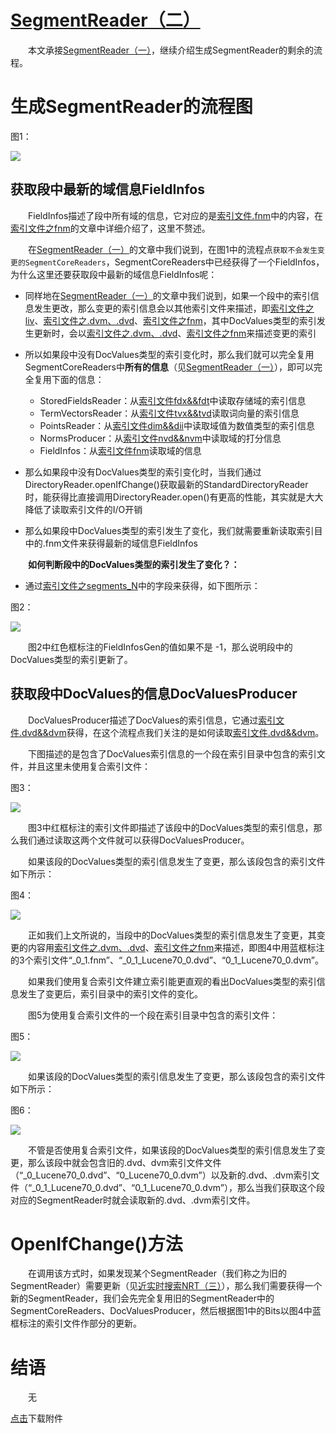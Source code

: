 # [SegmentReader（二）](https://www.amazingkoala.com.cn/Lucene/Index/)

&emsp;&emsp;本文承接[SegmentReader（一）](https://www.amazingkoala.com.cn/Lucene/Index/2019/1014/99.html)，继续介绍生成SegmentReader的剩余的流程。

# 生成SegmentReader的流程图

图1：

<img src="http://www.amazingkoala.com.cn/uploads/lucene/index/SegmentReader/SegmentReader（二）/1.png">

## 获取段中最新的域信息FieldInfos

&emsp;&emsp;FieldInfos描述了段中所有域的信息，它对应的是[索引文件.fnm](https://www.amazingkoala.com.cn/Lucene/suoyinwenjian/2019/0606/64.html)中的内容，在[索引文件之fnm](https://www.amazingkoala.com.cn/Lucene/suoyinwenjian/2019/0606/64.html)的文章中详细介绍了，这里不赘述。

&emsp;&emsp;在[SegmentReader（一）](https://www.amazingkoala.com.cn/Lucene/Index/2019/1014/99.html)的文章中我们说到，在图1中的流程点`获取不会发生变更的SegmentCoreReaders`，SegmentCoreReaders中已经获得了一个FieldInfos，为什么这里还要获取段中最新的域信息FieldInfos呢：

- 同样地在[SegmentReader（一）](https://www.amazingkoala.com.cn/Lucene/Index/2019/1014/99.html)的文章中我们说到，如果一个段中的索引信息发生更改，那么变更的索引信息会以其他索引文件来描述，即[索引文件之liv](https://www.amazingkoala.com.cn/Lucene/suoyinwenjian/2019/0425/54.html)、[索引文件之.dvm、.dvd](https://www.amazingkoala.com.cn/Lucene/DocValues/)、[索引文件之fnm](https://www.amazingkoala.com.cn/Lucene/suoyinwenjian/2019/0606/64.html)，其中DocValues类型的索引发生更新时，会以[索引文件之.dvm、.dvd](https://www.amazingkoala.com.cn/Lucene/DocValues/)、[索引文件之fnm](https://www.amazingkoala.com.cn/Lucene/suoyinwenjian/2019/0606/64.html)来描述变更的索引
- 所以如果段中没有DocValues类型的索引变化时，那么我们就可以完全复用SegmentCoreReaders中**所有的信息**（见[SegmentReader（一）](https://www.amazingkoala.com.cn/Lucene/Index/2019/1014/99.html)），即可以完全复用下面的信息：

  - StoredFieldsReader：从[索引文件fdx&&fdt](https://www.amazingkoala.com.cn/Lucene/suoyinwenjian/2019/0301/38.html)中读取存储域的索引信息
  - TermVectorsReader：从[索引文件tvx&&tvd](https://www.amazingkoala.com.cn/Lucene/suoyinwenjian/2019/0429/56.html)读取词向量的索引信息
  - PointsReader：从[索引文件dim&&dii](https://www.amazingkoala.com.cn/Lucene/suoyinwenjian/2019/0424/53.html)中读取域值为数值类型的索引信息
  - NormsProducer：从[索引文件nvd&&nvm](https://www.amazingkoala.com.cn/Lucene/suoyinwenjian/2019/0305/39.html)中读取域的打分信息
  - FieldInfos：从[索引文件fnm](https://www.amazingkoala.com.cn/Lucene/suoyinwenjian/2019/0606/64.html)读取域的信息
-	那么如果段中没有DocValues类型的索引变化时，当我们通过DirectoryReader.openIfChange()获取最新的StandardDirectoryReader时，能获得比直接调用DirectoryReader.open()有更高的性能，其实就是大大降低了读取索引文件的I/O开销
-	那么如果段中DocValues类型的索引发生了变化，我们就需要重新读取索引目中的.fnm文件来获得最新的域信息FieldInfos

&emsp;&emsp;**如何判断段中的DocValues类型的索引发生了变化？：**

-	通过[索引文件之segments_N](https://www.amazingkoala.com.cn/Lucene/suoyinwenjian/2019/0610/65.html)中的字段来获得，如下图所示：

图2：

<img src="http://www.amazingkoala.com.cn/uploads/lucene/index/SegmentReader/SegmentReader（二）/2.png">

&emsp;&emsp;图2中红色框标注的FieldInfosGen的值如果不是 -1，那么说明段中的DocValues类型的索引更新了。

## 获取段中DocValues的信息DocValuesProducer

&emsp;&emsp;DocValuesProducer描述了DocValues的索引信息，它通过[索引文件.dvd&&dvm](https://www.amazingkoala.com.cn/Lucene/DocValues/)获得，在这个流程点我们关注的是如何读取[索引文件.dvd&&dvm](https://www.amazingkoala.com.cn/Lucene/DocValues/)。

&emsp;&emsp;下图描述的是包含了DocValues索引信息的一个段在索引目录中包含的索引文件，并且这里未使用复合索引文件：

图3：

<img src="http://www.amazingkoala.com.cn/uploads/lucene/index/SegmentReader/SegmentReader（二）/3.png">

&emsp;&emsp;图3中红框标注的索引文件即描述了该段中的DocValues类型的索引信息，那么我们通过读取这两个文件就可以获得DocValuesProducer。

&emsp;&emsp;如果该段的DocValues类型的索引信息发生了变更，那么该段包含的索引文件如下所示：

图4：

<img src="http://www.amazingkoala.com.cn/uploads/lucene/index/SegmentReader/SegmentReader（二）/4.png">

&emsp;&emsp;正如我们上文所说的，当段中的DocValues类型的索引信息发生了变更，其变更的内容用[索引文件之.dvm、.dvd](https://www.amazingkoala.com.cn/Lucene/DocValues/)、[索引文件之fnm](https://www.amazingkoala.com.cn/Lucene/suoyinwenjian/2019/0606/64.html)来描述，即图4中用蓝框标注的3个索引文件“\_0\_1.fnm”、“\_0\_1\_Lucene70\_0.dvd”、“0\_1\_Lucene70\_0.dvm”。

&emsp;&emsp;如果我们使用复合索引文件建立索引能更直观的看出DocValues类型的索引信息发生了变更后，索引目录中的索引文件的变化。

&emsp;&emsp;图5为使用复合索引文件的一个段在索引目录中包含的索引文件：

图5：

<img src="http://www.amazingkoala.com.cn/uploads/lucene/index/SegmentReader/SegmentReader（二）/5.png">

&emsp;&emsp;如果该段的DocValues类型的索引信息发生了变更，那么该段包含的索引文件如下所示：

图6：

<img src="http://www.amazingkoala.com.cn/uploads/lucene/index/SegmentReader/SegmentReader（二）/6.png">

&emsp;&emsp;不管是否使用复合索引文件，如果该段的DocValues类型的索引信息发生了变更，那么该段中就会包含旧的.dvd、dvm索引文件文件（“\_0\_Lucene70\_0.dvd”、“0\_Lucene70\_0.dvm”）以及新的.dvd、.dvm索引文件（“\_0\_1\_Lucene70\_0.dvd”、“0\_1\_Lucene70\_0.dvm”），那么当我们获取这个段对应的SegmentReader时就会读取新的.dvd、.dvm索引文件。

# OpenIfChange()方法

&emsp;&emsp;在调用该方式时，如果发现某个SegmentReader（我们称之为旧的SegmentReader）需要更新（见[近实时搜索NRT（三）](https://www.amazingkoala.com.cn/Lucene/Index/2019/0920/95.html)），那么我们需要获得一个新的SegmentReader，我们会先完全复用旧的SegmentReader中的SegmentCoreReaders、DocValuesProducer，然后根据图1中的Bits以图4中蓝框标注的索引文件作部分的更新。

# 结语

&emsp;&emsp;无

[点击](http://www.amazingkoala.com.cn/attachment/Lucene/Index/SegmentReader/SegmentReader（二）/SegmentReader（二）.zip)下载附件








